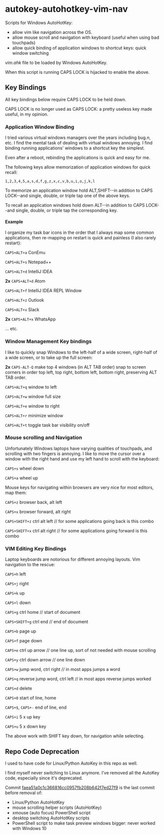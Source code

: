# autokey-autohotkey-vim-nav

Scripts for Windows AutoHotKey:

* allow vim like navigation across the OS.
* allow mouse scroll and navigation with keyboard (useful when using bad touchpads)
* allow quick binding of application windows to shortcut keys: quick window switching

*vim.ahk* file to be loaded by Windows AutoHotKey.

When this script is running CAPS LOCK is hijacked to enable the above.

## Key Bindings

All key bindings below require CAPS LOCK to be held down.

CAPS LOCK is no longer used as CAPS LOCK: a pretty useless key made useful, in my opinion.

### Application Window Binding

I tried various virtual windows managers over the years including bug.n, etc.  I find the mental task of dealing with virtual windows annoying.  I find binding running applications' windows to a shortcut key the simplest.

Even after a reboot, rebinding the applications is quick and easy for me.

The following keys allow memorization of application windows for quick recall:

`1,2,3,4,5,a,s,d,f,g,z,x,c,v,b,u,i,o,j,k,l`

To memorize an application window hold ALT,SHIFT--in addition to CAPS LOCK--and single, double, or triple tap one of the above keys.

To recall an application windows  hold down ALT--in addition to CAPS LOCK--and single, double, or triple tap the corresponding key.

#### Example

I organize my task bar icons in the order that I always map some common applications, then re-mapping on restart is quick and painless (I also rarely restart):

`CAPS+ALT+a` ConEmu

`CAPS+ALT+s` Notepad++

`CAPS+ALT+d` IntelliJ IDEA

**2x** `CAPS+ALT+d` Atom

`CAPS+ALT+f` IntelliJ IDEA REPL Window

`CAPS+ALT+z` Outlook

`CAPS+ALT+x` Slack

**2x** `CAPS+ALT+x` WhatsApp

... etc.

### Window Management Key bindings

I like to quickly snap Windows to the left-half of a wide screen, right-half of a wide screen, or to take up the full screen:

**2x** `CAPS-ALT-Q` make top 4 windows (in ALT TAB order) snap to screen corners in order top left, top right, bottom left, bottom right, preserving ALT TAB order.

`CAPS+ALT+q` window to left

`CAPS+ALT+w` window full size

`CAPS+ALT+e` window to right

`CAPS+ALT+r` minimize window

`CAPS+ALT+t` toggle task bar visibility on/off

### Mouse scrolling and Navigation

Unfortunately Windows laptops have varying qualities of touchpads, and scrolling with two fingers is annoying.  I like to move the cursor over a window with the right hand and use my left hand to scroll with the keyboard:

`CAPS+s` wheel down

`CAPS+a` wheel up

Mouse keys for navigating within browsers are very nice for most editors, map them:

`CAPS+z` browser back, alt left

`CAPS+x` browser forward, alt right

`CAPS+SHIFT+z` ctrl alt left // for some applications going back is this combo

`CAPS+SHIFT+x` ctrl alt right  // for some applications going forward is this combo

### VIM Editing Key Bindings

Laptop keyboards are notorious for different annoying layouts.  Vim navigation to the rescue:

`CAPS+h` left

`CAPS+j` right

`CAPS+k` up

`CAPS+l` down

`CAPS+g` ctrl home // start of document

`CAPS+SHIFT+g` ctrl end // end of document

`CAPS+b` page up

`CAPS+f` page down

`CAPS+e` ctrl up arrow // one line up, sort of not needed with mouse scrolling

`CAPS+y` ctrl down arrow // one line down

`CAPS+w` jump word, ctrl right // in most apps jumps a word

`CAPS+q` reverse jump word, ctrl left // in most apps reverse jumps worked

`CAPS+d` delete

`CAPS+0` start of line, home

`CAPS+$`, `CAPS+-` end of line, end

`CAPS+i` 5 x up key

`CAPS+u` 5 x down key

The above work with SHIFT key down, for navigation while selecting.

## Repo Code Deprecation

I used to have code for Linux/Python AutoKey in this repo as well.

I find myself never switching to Linux anymore.  I've removed all the AutoKey code, especially since it's deprecated.

Commit [faea51a0c1c366816cc0957fb208b642f7ed27f9](https://github.com/JakubNer/autokey-autohotkey-vim-nav/commit/faea51a0c1c366816cc0957fb208b642f7ed27f9) is the last commit before removal of:

* Linux/Python AutoHotKey
* mouse scrolling helper scripts (AutoHotKey)
* xmouse (auto focus) PowerShell script
* desktop switching AutoHotKey scripts
* PowerShell script to make task preview windows bigger: never worked with Windows 10
